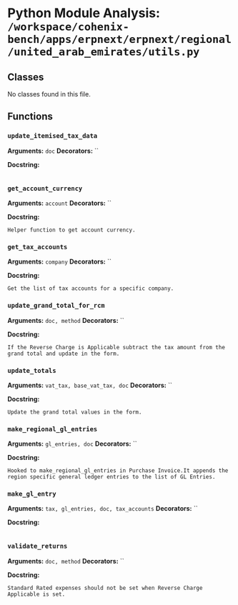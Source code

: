 # Python Module Analysis: `/workspace/cohenix-bench/apps/erpnext/erpnext/regional/united_arab_emirates/utils.py`

## Classes

No classes found in this file.


## Functions

### `update_itemised_tax_data`
**Arguments:** `doc`
**Decorators:** ``

**Docstring:**
```

```
### `get_account_currency`
**Arguments:** `account`
**Decorators:** ``

**Docstring:**
```
Helper function to get account currency.
```
### `get_tax_accounts`
**Arguments:** `company`
**Decorators:** ``

**Docstring:**
```
Get the list of tax accounts for a specific company.
```
### `update_grand_total_for_rcm`
**Arguments:** `doc, method`
**Decorators:** ``

**Docstring:**
```
If the Reverse Charge is Applicable subtract the tax amount from the grand total and update in the form.
```
### `update_totals`
**Arguments:** `vat_tax, base_vat_tax, doc`
**Decorators:** ``

**Docstring:**
```
Update the grand total values in the form.
```
### `make_regional_gl_entries`
**Arguments:** `gl_entries, doc`
**Decorators:** ``

**Docstring:**
```
Hooked to make_regional_gl_entries in Purchase Invoice.It appends the region specific general ledger entries to the list of GL Entries.
```
### `make_gl_entry`
**Arguments:** `tax, gl_entries, doc, tax_accounts`
**Decorators:** ``

**Docstring:**
```

```
### `validate_returns`
**Arguments:** `doc, method`
**Decorators:** ``

**Docstring:**
```
Standard Rated expenses should not be set when Reverse Charge Applicable is set.
```

